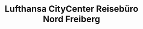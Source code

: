 ---
title: "Lufthansa CityCenter Reisebüro Nord Freiberg"
url: /freiberg/lufthansa-citycenter-reisebuero-nord-freiberg/
shop: Reisebüro
---